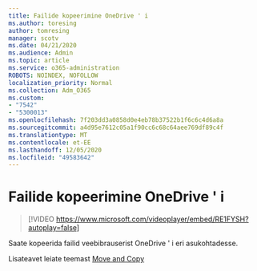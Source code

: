 ```yaml
---
title: Failide kopeerimine OneDrive ' i
ms.author: toresing
author: tomresing
manager: scotv
ms.date: 04/21/2020
ms.audience: Admin
ms.topic: article
ms.service: o365-administration
ROBOTS: NOINDEX, NOFOLLOW
localization_priority: Normal
ms.collection: Adm_O365
ms.custom:
- "7542"
- "5300013"
ms.openlocfilehash: 7f203dd3a0858d0e4eb78b37522b1f6c6c4d6a8a
ms.sourcegitcommit: a4d95e7612c05a1f90cc6c68c64aee769df89c4f
ms.translationtype: MT
ms.contentlocale: et-EE
ms.lasthandoff: 12/05/2020
ms.locfileid: "49583642"
---
```

# <a name="copy-files-to-onedrive"></a>Failide kopeerimine OneDrive ' i

> [!VIDEO https://www.microsoft.com/videoplayer/embed/RE1FYSH?autoplay=false]

Saate kopeerida failid veebibrauserist OneDrive ' i eri asukohtadesse.

Lisateavet leiate teemast [Move and Copy](https://support.microsoft.com/office/00e2f483-4df3-46be-a861-1f5f0c1a87bc)
